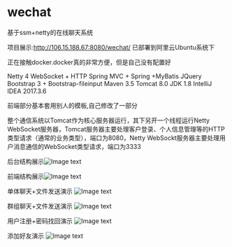 # wechat
基于ssm+netty的在线聊天系统

项目展示:http://106.15.188.67:8080/wechat/  已部署到阿里云Ubuntu系统下

正在接触docker.docker真的非常方便，但是自己没有配置好

Netty 4
WebSocket + HTTP
Spring MVC + Spring +MyBatis
JQuery
Bootstrap 3 + Bootstrap-fileinput
Maven 3.5
Tomcat 8.0
JDK 1.8
IntelliJ IDEA 2017.3.6

前端部分基本套用别人的模板,自己修改了一部分

整个通信系统以Tomcat作为核心服务器运行，其下另开一个线程运行Netty WebSocket服务器，Tomcat服务器主要处理客户登录、个人信息管理等的HTTP类型请求（通常的业务类型），端口为8080，Netty WebSockt服务器主要处理用户消息通信的WebSocket类型请求，端口为3333

后台结构展示![Image text](https://github.com/Left-Behind/wechat/blob/master/%E5%90%8E%E7%AB%AF%E7%BB%93%E6%9E%84.png)

前端结构展示![Image text](https://github.com/Left-Behind/wechat/blob/master/%E5%89%8D%E7%AB%AF%E7%BB%93%E6%9E%84.png)


单体聊天+文件发送演示 
![Image text](https://github.com/Left-Behind/wechat/blob/master/%E5%8D%95%E4%BD%93%E8%81%8A%E5%A4%A9%2B%E6%96%87%E4%BB%B6%E5%8F%91%E9%80%81.gif)

群组聊天+文件发送演示 
![Image text](https://github.com/Left-Behind/wechat/blob/master/%E7%BE%A4%E7%BB%84%E8%81%8A%E5%A4%A9%2B%E6%96%87%E4%BB%B6%E5%8F%91%E9%80%81.gif)


用户注册+密码找回演示 
![Image text](https://github.com/Left-Behind/wechat/blob/master/%E6%B3%A8%E5%86%8C%2B%E5%AF%86%E7%A0%81%E6%89%BE%E5%9B%9E.gif)


添加好友演示 
![Image text](https://github.com/Left-Behind/wechat/blob/master/%E6%B7%BB%E5%8A%A0%E5%A5%BD%E5%8F%8B.gif)
